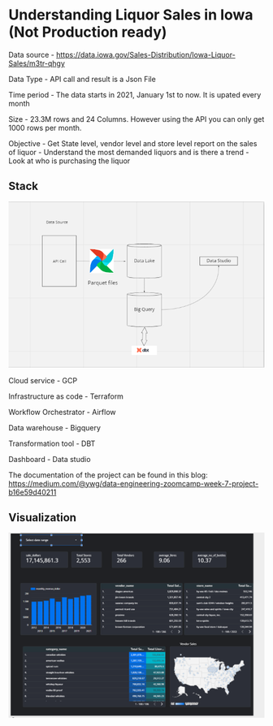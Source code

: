# Understanding Liquor Sales in Iowa (Not Production ready)

Data source - https://data.iowa.gov/Sales-Distribution/Iowa-Liquor-Sales/m3tr-qhgy

Data Type - API call and result is a Json File

Time period - The data starts in 2021, January 1st to now. It is upated every month

Size - 23.3M rows and 24 Columns. However using the API you can only get 1000 rows per month.

Objective - Get State level, vendor level and store level report on the sales of liquor
        - Understand the most demanded liquors and is there a trend
        - Look at who is purchasing the liquor

## Stack
![Alt text](image/iowa_arch.PNG?raw=true "Visualization")

Cloud service - GCP

Infrastructure as code - Terraform

Workflow Orchestrator - Airflow

Data warehouse - Bigquery

Transformation tool - DBT

Dashboard - Data studio

The documentation of the project can be found in this blog: https://medium.com/@ywg/data-engineering-zoomcamp-week-7-project-b16e59d40211

## Visualization
![Alt text](image/iowa.PNG?raw=true "Visualization")



